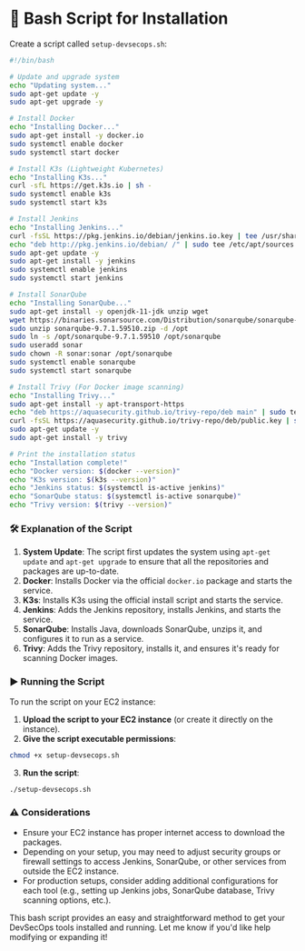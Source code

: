 # 📝 **Bash Script for Installation**

Create a script called `setup-devsecops.sh`:

```bash
#!/bin/bash

# Update and upgrade system
echo "Updating system..."
sudo apt-get update -y
sudo apt-get upgrade -y

# Install Docker
echo "Installing Docker..."
sudo apt-get install -y docker.io
sudo systemctl enable docker
sudo systemctl start docker

# Install K3s (Lightweight Kubernetes)
echo "Installing K3s..."
curl -sfL https://get.k3s.io | sh -
sudo systemctl enable k3s
sudo systemctl start k3s

# Install Jenkins
echo "Installing Jenkins..."
curl -fsSL https://pkg.jenkins.io/debian/jenkins.io.key | tee /usr/share/keyrings/jenkins.asc
echo "deb http://pkg.jenkins.io/debian/ /" | sudo tee /etc/apt/sources.list.d/jenkins.list
sudo apt-get update -y
sudo apt-get install -y jenkins
sudo systemctl enable jenkins
sudo systemctl start jenkins

# Install SonarQube
echo "Installing SonarQube..."
sudo apt-get install -y openjdk-11-jdk unzip wget
wget https://binaries.sonarsource.com/Distribution/sonarqube/sonarqube-9.7.1.59510.zip
sudo unzip sonarqube-9.7.1.59510.zip -d /opt
sudo ln -s /opt/sonarqube-9.7.1.59510 /opt/sonarqube
sudo useradd sonar
sudo chown -R sonar:sonar /opt/sonarqube
sudo systemctl enable sonarqube
sudo systemctl start sonarqube

# Install Trivy (For Docker image scanning)
echo "Installing Trivy..."
sudo apt-get install -y apt-transport-https
echo "deb https://aquasecurity.github.io/trivy-repo/deb main" | sudo tee /etc/apt/sources.list.d/trivy.list
curl -fsSL https://aquasecurity.github.io/trivy-repo/deb/public.key | sudo tee /etc/apt/trusted.gpg.d/trivy.asc
sudo apt-get update -y
sudo apt-get install -y trivy

# Print the installation status
echo "Installation complete!"
echo "Docker version: $(docker --version)"
echo "K3s version: $(k3s --version)"
echo "Jenkins status: $(systemctl is-active jenkins)"
echo "SonarQube status: $(systemctl is-active sonarqube)"
echo "Trivy version: $(trivy --version)"
```

### 🛠️ **Explanation of the Script**

1. **System Update**: The script first updates the system using `apt-get update` and `apt-get upgrade` to ensure that all the repositories and packages are up-to-date.
2. **Docker**: Installs Docker via the official `docker.io` package and starts the service.
3. **K3s**: Installs K3s using the official install script and starts the service.
4. **Jenkins**: Adds the Jenkins repository, installs Jenkins, and starts the service.
5. **SonarQube**: Installs Java, downloads SonarQube, unzips it, and configures it to run as a service.
6. **Trivy**: Adds the Trivy repository, installs it, and ensures it's ready for scanning Docker images.

### ▶️ **Running the Script**

To run the script on your EC2 instance:

1. **Upload the script to your EC2 instance** (or create it directly on the instance).
2. **Give the script executable permissions**:

```bash
chmod +x setup-devsecops.sh
```

3. **Run the script**:

```bash
./setup-devsecops.sh
```

### ⚠️ **Considerations**

* Ensure your EC2 instance has proper internet access to download the packages.
* Depending on your setup, you may need to adjust security groups or firewall settings to access Jenkins, SonarQube, or other services from outside the EC2 instance.
* For production setups, consider adding additional configurations for each tool (e.g., setting up Jenkins jobs, SonarQube database, Trivy scanning options, etc.).

This bash script provides an easy and straightforward method to get your DevSecOps tools installed and running. Let me know if you'd like help modifying or expanding it!
